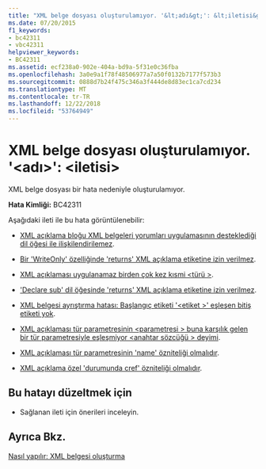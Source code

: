 ```yaml
---
title: "XML belge dosyası oluşturulamıyor. '&lt;adı&gt;': &lt;iletisi&gt;"
ms.date: 07/20/2015
f1_keywords:
- bc42311
- vbc42311
helpviewer_keywords:
- BC42311
ms.assetid: ecf238a0-902e-404a-bd9a-5f31e0c36fba
ms.openlocfilehash: 3a0e9a1f78f48506977a7a50f0132b7177f573b3
ms.sourcegitcommit: 0888d7b24f475c346a3f444de8d83ec1ca7cd234
ms.translationtype: MT
ms.contentlocale: tr-TR
ms.lasthandoff: 12/22/2018
ms.locfileid: "53764949"
---
```

# <a name="unable-to-create-xml-documentation-file-ltnamegt-ltmessagegt"></a>XML belge dosyası oluşturulamıyor. '&lt;adı&gt;': &lt;iletisi&gt;
XML belge dosyası bir hata nedeniyle oluşturulamıyor.  
  
 **Hata Kimliği:** BC42311  
  
 Aşağıdaki ileti ile bu hata görüntülenebilir:  
  
-   [XML açıklama bloğu XML belgeleri yorumları uygulamasının desteklediği dil öğesi ile ilişkilendirilemez](../../visual-basic/misc/bc42312.md).  
  
-   [Bir 'WriteOnly' özelliğinde 'returns' XML açıklama etiketine izin verilmez](../../visual-basic/misc/bc42313.md).  
  
-   [XML açıklaması uygulanamaz birden çok kez kısmi \<türü >](../../visual-basic/misc/bc42314.md).  
  
-   ['Declare sub' dil öğesinde 'returns' XML açıklama etiketine izin verilmez](../../visual-basic/misc/bc42315.md).  
  
-   [XML belgesi ayrıştırma hatası: Başlangıç etiketi '\<etiket >' eşleşen bitiş etiketi yok](../../visual-basic/misc/bc42316.md).  
  
-   [XML açıklaması tür parametresinin \<parametresi > buna karşılık gelen bir tür parametresiyle eşleşmiyor \<anahtar sözcüğü > deyimi](../../visual-basic/misc/bc42317.md).  
  
-   [XML açıklaması tür parametresinin 'name' özniteliği olmalıdır](../../visual-basic/misc/bc42318.md).  
  
-   [XML açıklama özel 'durumunda cref' özniteliği olmalıdır](../../visual-basic/language-reference/error-messages/xml-comment-exception-must-have-a-cref-attribute.md).  
  
## <a name="to-correct-this-error"></a>Bu hatayı düzeltmek için  
  
-   Sağlanan ileti için önerileri inceleyin.  
  
## <a name="see-also"></a>Ayrıca Bkz.  
 [Nasıl yapılır: XML belgesi oluşturma](../../visual-basic/programming-guide/program-structure/how-to-create-xml-documentation.md)
